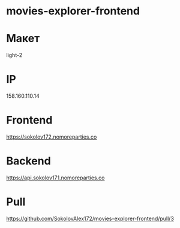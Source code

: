 # movies-explorer-frontend

# Макет
light-2

# IP 
158.160.110.14

# Frontend 
https://sokolov172.nomoreparties.co

# Backend 
https://api.sokolov171.nomoreparties.co

# Pull
https://github.com/SokolovAlex172/movies-explorer-frontend/pull/3
